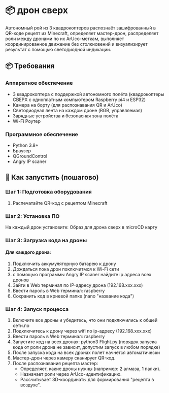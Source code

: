 # 📦 дрон сверх

Автономный рой из 3 квадрокоптеров распознаёт зашифрованный в QR-коде рецепт из Minecraft, определяет мастер-дрон, распределяет роли между дронами по их ArUco-меткам, выполняет координированное движение без столкновений и визуализирует результат с помощью светодиодной индикации.

## 📦 Требования

### Аппаратное обеспечение
- 3 квадрокоптера с поддержкой автономного полёта (квадрокоптеры СВЕРХ с одноплатным компьютером Raspberry pi4 и ESP32)
- Камера на борту (для распознавания QR и ArUco)
- Светодиодная лента на каждом дроне (RGB, управляемая)
- Зарядные устройства и безопасная зона полёта
- Wi-Fi Роутер

### Программное обеспечение
- Python 3.8+
- Браузер
- QGroundControl
- Angry IP scaner

## 📄 Как запустить (пошагово)

### Шаг 1: Подготовка оборудования


1. Распечатайте QR-код с рецептом Minecraft

### Шаг 2: Установка ПО

На каждый дрон установите:
Образ для дрона сверх в microCD карту

### Шаг 3: Загрузка кода на дроны

#### Для каждого дрона:

1. Подключить аккумуляторную батарею к дрону
2. Дождаться пока дрон поключитмся к Wi-Fi сети
3. с помощью программы Angry IP scaner найдите ip адреса всех дронов
4. Зайти в Web терминал по IP-адресу дрона (192.168.ххх.ххх)
5. Ввести пароль в Web терминал: raspberry
6. Сохранить код в крневой папке (nano "название кода")

### Шаг 4: Запуск процесса

1. Включите все дроны и убедитесь, что они подключились к общей сети.по 
2. Подключитесь к дрону через wifi по ip-адресу (192.168.ххх.ххх)
3. Ввести пароль в Web терминал: raspberry
4. Запустите код на всех дронах: python3 Flight.py (порядок запуска кода от роли дрона не зависит, допустим запуск в любом порядке)
5. После запуска кода на всех дронах полет начнется автоматически
6. Мастер-дрон через камеру сканирует QR-код.
7. После распознавания рецепта мастер:
   - Определяет, какие дроны нужны (например: 2 алмаза, 1 палки).
   - Назначает роли через ArUco-идентификацию.
   - Рассчитывает 3D-координаты для формирования "рецепта в воздухе".
